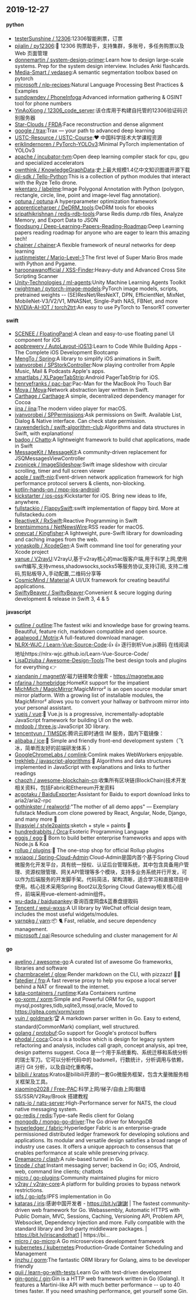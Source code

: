 ## 2019-12-27

#### python
* [testerSunshine / 12306](https://github.com/testerSunshine/12306):12306智能刷票，订票
* [pjialin / py12306](https://github.com/pjialin/py12306):🚂
12306 购票助手，支持集群，多账号，多任务购票以及 Web 页面管理
* [donnemartin / system-design-primer](https://github.com/donnemartin/system-design-primer):Learn how to design large-scale systems. Prep for the system design interview. Includes Anki flashcards.
* [Media-Smart / vedaseg](https://github.com/Media-Smart/vedaseg):A semantic segmentation toolbox based on pytorch
* [microsoft / nlp-recipes](https://github.com/microsoft/nlp-recipes):Natural Language Processing Best Practices & Examples
* [sundowndev / PhoneInfoga](https://github.com/sundowndev/PhoneInfoga):Advanced information gathering & OSINT tool for phone numbers
* [YinAoXiong / 12306_code_server](https://github.com/YinAoXiong/12306_code_server):该仓库用于构建自托管的12306验证码识别服务器
* [Star-Clouds / FRDA](https://github.com/Star-Clouds/FRDA):Face reconstruction and dense alignment
* [google / trax](https://github.com/google/trax):Trax — your path to advanced deep learning
* [USTC-Resource / USTC-Course](https://github.com/USTC-Resource/USTC-Course):❤️
中国科学技术大学课程资源
* [eriklindernoren / PyTorch-YOLOv3](https://github.com/eriklindernoren/PyTorch-YOLOv3):Minimal PyTorch implementation of YOLOv3
* [apache / incubator-tvm](https://github.com/apache/incubator-tvm):Open deep learning compiler stack for cpu, gpu and specialized accelerators
* [ownthink / KnowledgeGraphData](https://github.com/ownthink/KnowledgeGraphData):史上最大规模1.4亿中文知识图谱开源下载
* [dji-sdk / Tello-Python](https://github.com/dji-sdk/Tello-Python):This is a collection of python modules that interact with the Ryze Tello drone.
* [wkentaro / labelme](https://github.com/wkentaro/labelme):Image Polygonal Annotation with Python (polygon, rectangle, circle, line, point and image-level flag annotation).
* [optuna / optuna](https://github.com/optuna/optuna):A hyperparameter optimization framework
* [apprenticeharper / DeDRM_tools](https://github.com/apprenticeharper/DeDRM_tools):DeDRM tools for ebooks
* [sripathikrishnan / redis-rdb-tools](https://github.com/sripathikrishnan/redis-rdb-tools):Parse Redis dump.rdb files, Analyze Memory, and Export Data to JSON
* [floodsung / Deep-Learning-Papers-Reading-Roadmap](https://github.com/floodsung/Deep-Learning-Papers-Reading-Roadmap):Deep Learning papers reading roadmap for anyone who are eager to learn this amazing tech!
* [chainer / chainer](https://github.com/chainer/chainer):A flexible framework of neural networks for deep learning
* [justinmeister / Mario-Level-1](https://github.com/justinmeister/Mario-Level-1):The first level of Super Mario Bros made with Python and Pygame.
* [haroonawanofficial / XSS-Finder](https://github.com/haroonawanofficial/XSS-Finder):Heavy-duty and Advanced Cross Site Scripting Scanner
* [Unity-Technologies / ml-agents](https://github.com/Unity-Technologies/ml-agents):Unity Machine Learning Agents Toolkit
* [rwightman / pytorch-image-models](https://github.com/rwightman/pytorch-image-models):PyTorch image models, scripts, pretrained weights -- (SE)ResNet/ResNeXT, DPN, EfficientNet, MixNet, MobileNet-V3/V2/V1, MNASNet, Single-Path NAS, FBNet, and more
* [NVIDIA-AI-IOT / torch2trt](https://github.com/NVIDIA-AI-IOT/torch2trt):An easy to use PyTorch to TensorRT converter

#### swift
* [SCENEE / FloatingPanel](https://github.com/SCENEE/FloatingPanel):A clean and easy-to-use floating panel UI component for iOS
* [appbrewery / AutoLayout-iOS13](https://github.com/appbrewery/AutoLayout-iOS13):Learn to Code While Building Apps - The Complete iOS Development Bootcamp
* [MengTo / Spring](https://github.com/MengTo/Spring):A library to simplify iOS animations in Swift.
* [ivanvorobei / SPStorkController](https://github.com/ivanvorobei/SPStorkController):Now playing controller from Apple Music, Mail & Podcasts Apple's apps.
* [xmartlabs / XLPagerTabStrip](https://github.com/xmartlabs/XLPagerTabStrip):Android PagerTabStrip for iOS.
* [henryefranks / pac-bar](https://github.com/henryefranks/pac-bar):Pac-Man for the MacBook Pro Touch Bar
* [Moya / Moya](https://github.com/Moya/Moya):Network abstraction layer written in Swift.
* [Carthage / Carthage](https://github.com/Carthage/Carthage):A simple, decentralized dependency manager for Cocoa
* [iina / iina](https://github.com/iina/iina):The modern video player for macOS.
* [ivanvorobei / SPPermissions](https://github.com/ivanvorobei/SPPermissions):Ask permissions on Swift. Available List, Dialog & Native interface. Can check state permission.
* [raywenderlich / swift-algorithm-club](https://github.com/raywenderlich/swift-algorithm-club):Algorithms and data structures in Swift, with explanations!
* [badoo / Chatto](https://github.com/badoo/Chatto):A lightweight framework to build chat applications, made in Swift
* [MessageKit / MessageKit](https://github.com/MessageKit/MessageKit):A community-driven replacement for JSQMessagesViewController
* [zvonicek / ImageSlideshow](https://github.com/zvonicek/ImageSlideshow):Swift image slideshow with circular scrolling, timer and full screen viewer
* [apple / swift-nio](https://github.com/apple/swift-nio):Event-driven network application framework for high performance protocol servers & clients, non-blocking.
* [kotlin-hands-on / mpp-ios-android](https://github.com/kotlin-hands-on/mpp-ios-android):
* [kickstarter / ios-oss](https://github.com/kickstarter/ios-oss):Kickstarter for iOS. Bring new ideas to life, anywhere.
* [fullstackio / FlappySwift](https://github.com/fullstackio/FlappySwift):swift implementation of flappy bird. More at fullstackedu.com
* [ReactiveX / RxSwift](https://github.com/ReactiveX/RxSwift):Reactive Programming in Swift
* [brentsimmons / NetNewsWire](https://github.com/brentsimmons/NetNewsWire):RSS reader for macOS.
* [onevcat / Kingfisher](https://github.com/onevcat/Kingfisher):A lightweight, pure-Swift library for downloading and caching images from the web.
* [yonaskolb / XcodeGen](https://github.com/yonaskolb/XcodeGen):A Swift command line tool for generating your Xcode project
* [yanue / V2rayU](https://github.com/yanue/V2rayU):V2rayU,基于v2ray核心的mac版客户端,用于科学上网,使用swift编写,支持vmess,shadowsocks,socks5等服务协议,支持订阅, 支持二维码,剪贴板导入,手动配置,二维码分享等
* [CosmicMind / Material](https://github.com/CosmicMind/Material):A UI/UX framework for creating beautiful applications.
* [SwiftyBeaver / SwiftyBeaver](https://github.com/SwiftyBeaver/SwiftyBeaver):Convenient & secure logging during development & release in Swift 3, 4 & 5

#### javascript
* [outline / outline](https://github.com/outline/outline):The fastest wiki and knowledge base for growing teams. Beautiful, feature rich, markdown compatible and open source.
* [agalwood / Motrix](https://github.com/agalwood/Motrix):A full-featured download manager.
* [NLRX-WJC / Learn-Vue-Source-Code](https://github.com/NLRX-WJC/Learn-Vue-Source-Code):👍
👍
逐行剖析Vue.js源码 在线阅读地址https://nlrx-wjc.github.io/Learn-Vue-Source-Code/
* [LisaDziuba / Awesome-Design-Tools](https://github.com/LisaDziuba/Awesome-Design-Tools):The best design tools and plugins for everything
👉
* [xiandanin / magnetW](https://github.com/xiandanin/magnetW):磁力链接聚合搜索 - https://magnetw.app
* [nfarina / homebridge](https://github.com/nfarina/homebridge):HomeKit support for the impatient
* [MichMich / MagicMirror](https://github.com/MichMich/MagicMirror):MagicMirror² is an open source modular smart mirror platform. With a growing list of installable modules, the MagicMirror² allows you to convert your hallway or bathroom mirror into your personal assistant.
* [vuejs / vue](https://github.com/vuejs/vue):🖖
Vue.js is a progressive, incrementally-adoptable JavaScript framework for building UI on the web.
* [mrdoob / three.js](https://github.com/mrdoob/three.js):JavaScript 3D library.
* [tencentyun / TIMSDK](https://github.com/tencentyun/TIMSDK):腾讯云即时通信 IM 服务，国内下载镜像：
* [alibaba / ice](https://github.com/alibaba/ice):🚀
Simple and friendly front-end development system（飞冰，简单而友好的前端研发体系 ）
* [GoogleChromeLabs / comlink](https://github.com/GoogleChromeLabs/comlink):Comlink makes WebWorkers enjoyable.
* [trekhleb / javascript-algorithms](https://github.com/trekhleb/javascript-algorithms):📝
Algorithms and data structures implemented in JavaScript with explanations and links to further readings
* [chaozh / awesome-blockchain-cn](https://github.com/chaozh/awesome-blockchain-cn):收集所有区块链(BlockChain)技术开发相关资料，包括Fabric和Ethereum开发资料
* [acgotaku / BaiduExporter](https://github.com/acgotaku/BaiduExporter):Assistant for Baidu to export download links to aria2/aria2-rpc
* [gothinkster / realworld](https://github.com/gothinkster/realworld):"The mother of all demo apps" — Exemplary fullstack Medium.com clone powered by React, Angular, Node, Django, and many more
🏅
* [lllyasviel / style2paints](https://github.com/lllyasviel/style2paints):sketch + style = paints
🎨
* [hundredrabbits / Orca](https://github.com/hundredrabbits/Orca):Esoteric Programming Language
* [eggjs / egg](https://github.com/eggjs/egg):🥚
Born to build better enterprise frameworks and apps with Node.js & Koa
* [rollup / plugins](https://github.com/rollup/plugins):🍣
The one-stop shop for official Rollup plugins
* [wxiaoqi / Spring-Cloud-Admin](https://github.com/wxiaoqi/Spring-Cloud-Admin):Cloud-Admin是国内首个基于Spring Cloud微服务化开发平台，具有统一授权、认证后台管理系统，其中包含具备用户管理、资源权限管理、网关API管理等多个模块，支持多业务系统并行开发，可以作为后端服务的开发脚手架。代码简洁，架构清晰，适合学习和直接项目中使用。核心技术采用Spring Boot2以及Spring Cloud Gateway相关核心组件，前端采用vue-element-admin组件。
* [wu-dada / baidupankey](https://github.com/wu-dada/baidupankey):查询百度网盘&蓝奏盘提取码
* [Tencent / weui-wxss](https://github.com/Tencent/weui-wxss):A UI library by WeChat official design team, includes the most useful widgets/modules.
* [yarnpkg / yarn](https://github.com/yarnpkg/yarn):📦
🐈
Fast, reliable, and secure dependency management.
* [microsoft / pai](https://github.com/microsoft/pai):Resource scheduling and cluster management for AI

#### go
* [avelino / awesome-go](https://github.com/avelino/awesome-go):A curated list of awesome Go frameworks, libraries and software
* [charmbracelet / glow](https://github.com/charmbracelet/glow):Render markdown on the CLI, with pizzazz! 💅🏻
* [fatedier / frp](https://github.com/fatedier/frp):A fast reverse proxy to help you expose a local server behind a NAT or firewall to the internet.
* [kata-containers / runtime](https://github.com/kata-containers/runtime):Kata Containers runtime
* [go-xorm / xorm](https://github.com/go-xorm/xorm):Simple and Powerful ORM for Go, support mysql,postgres,tidb,sqlite3,mssql,oracle, Moved to https://gitea.com/xorm/xorm
* [yuin / goldmark](https://github.com/yuin/goldmark):🏆
A markdown parser written in Go. Easy to extend, standard(CommonMark) compliant, well structured.
* [golang / protobuf](https://github.com/golang/protobuf):Go support for Google's protocol buffers
* [phodal / coca](https://github.com/phodal/coca):Coca is a toolbox which is design for legacy system refactoring and analysis, includes call graph, concept analysis, api tree, design patterns suggest. Coca 是一个用于系统重构、系统迁移和系统分析的瑞士军刀。它可以分析代码中的 badsmell，行数统计，分析调用与依赖，进行 Git 分析，以及自动化重构等。
* [bilibili / kratos](https://github.com/bilibili/kratos):Kratos是bilibili开源的一套Go微服务框架，包含大量微服务相关框架及工具。
* [xiaoming2028 / Free-PAC](https://github.com/xiaoming2028/Free-PAC):科学上网/梯子/自由上网/翻墙 SS/SSR/V2Ray/Brook 搭建教程
* [nats-io / nats-server](https://github.com/nats-io/nats-server):High-Performance server for NATS, the cloud native messaging system.
* [go-redis / redis](https://github.com/go-redis/redis):Type-safe Redis client for Golang
* [mongodb / mongo-go-driver](https://github.com/mongodb/mongo-go-driver):The Go driver for MongoDB
* [hyperledger / fabric](https://github.com/hyperledger/fabric):Hyperledger Fabric is an enterprise-grade permissioned distributed ledger framework for developing solutions and applications. Its modular and versatile design satisfies a broad range of industry use cases. It offers a unique approach to consensus that enables performance at scale while preserving privacy.
* [Dreamacro / clash](https://github.com/Dreamacro/clash):A rule-based tunnel in Go.
* [tinode / chat](https://github.com/tinode/chat):Instant messaging server; backend in Go; iOS, Android, web, command line clients; chatbots
* [micro / go-plugins](https://github.com/micro/go-plugins):Community maintained plugins for micro
* [v2ray / v2ray-core](https://github.com/v2ray/v2ray-core):A platform for building proxies to bypass network restrictions.
* [ipfs / go-ipfs](https://github.com/ipfs/go-ipfs):IPFS implementation in Go
* [kataras / iris](https://github.com/kataras/iris):感谢中国开发者 - https://bit.ly/謝謝 | The fastest community-driven web framework for Go. Webassembly, Automatic HTTPS with Public Domain, MVC, Sessions, Caching, Versioning API, Problem API, Websocket, Dependency Injection and more. Fully compatible with the standard library and 3rd-party middleware packages. | https://bit.ly/iriscandothat1 | https://bi…
* [micro / go-micro](https://github.com/micro/go-micro):A Go microservices development framework
* [kubernetes / kubernetes](https://github.com/kubernetes/kubernetes):Production-Grade Container Scheduling and Management
* [jinzhu / gorm](https://github.com/jinzhu/gorm):The fantastic ORM library for Golang, aims to be developer friendly
* [quii / learn-go-with-tests](https://github.com/quii/learn-go-with-tests):Learn Go with test-driven development
* [gin-gonic / gin](https://github.com/gin-gonic/gin):Gin is a HTTP web framework written in Go (Golang). It features a Martini-like API with much better performance -- up to 40 times faster. If you need smashing performance, get yourself some Gin.
